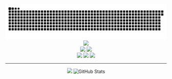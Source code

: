 <div align="center">
  <!-- snake -->
  <picture>
    <source media="(prefers-color-scheme: dark)" srcset="https://raw.githubusercontent.com/Aliorpse/Aliorpse/output/snake-dark.svg" />
    <source media="(prefers-color-scheme: light)" srcset="https://raw.githubusercontent.com/Aliorpse/Aliorpse/output/snake.svg" />
    <img alt="github-snake" src="https://raw.githubusercontent.com/Aliorpse/Aliorpse/output/snake.svg" />
  </picture><br>
  <!-- badge -->
    <!-- waka -->
    <img src="https://wakatime.com/badge/user/cb6fb72d-2af0-4b6e-b6f5-5a9e4c7d1760.svg"><br>
    <!-- editors -->
    <img src="https://img.shields.io/badge/Editor-VS_Code-007ACC?style=flat-square">
    <img src="https://img.shields.io/badge/Editor-JetBrains-FF7F0E?style=flat-square"><br>
    <!-- languages -->
    <img src="https://img.shields.io/badge/Code-JavaScript-F7DF1E?style=flat-square&logo=javascript&logoColor=white">
    <img src="https://img.shields.io/badge/Code-Rust-CE422B?style=flat-square&logo=rust&logoColor=white">
    <img src="https://img.shields.io/badge/Code-Java-ED8B00?style=flat-square&logo=openjdk&logoColor=white">
  <hr>
  <!-- stats -->
  <img src="https://streak-stats.demolab.com/?user=Aliorpse&theme=cobalt&hide_border=true&card_width=380">
  <picture>
    <source media="(prefers-color-scheme: dark)" srcset="https://github-readme-stats.vercel.app/api?username=Aliorpse&show_icons=true&theme=cobalt&hide_border=true&bg_color=0D1117&card_width=350" />
    <source media="(prefers-color-scheme: light)" srcset="https://github-readme-stats.vercel.app/api?username=Aliorpse&show_icons=true&theme=default&hide_border=true&bg_color=ffffff&title_color=24292e&text_color=586069&icon_color=0366d6&card_width=350" />
    <img alt="GitHub Stats" src="https://github-readme-stats.vercel.app/api?username=Aliorpse&show_icons=true&theme=cobalt&hide_border=true&bg_color=0D1117&card_width=350" />
  </picture>
</div>

